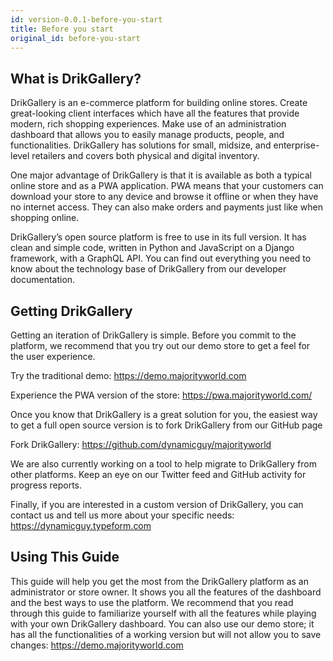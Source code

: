 ```yaml
---
id: version-0.0.1-before-you-start
title: Before you start
original_id: before-you-start
---
```


## What is DrikGallery?

DrikGallery is an e-commerce platform for building online stores. Create great-looking client interfaces which have all the features that provide modern, rich shopping experiences. Make use of an administration dashboard that allows you to easily manage products, people, and functionalities. DrikGallery has solutions for small, midsize, and enterprise-level retailers and covers both physical and digital inventory.

One major advantage of DrikGallery is that it is available as both a typical online store and as a PWA application. PWA means that your customers can download your store to any device and browse it offline or when they have no internet access. They can also make orders and payments just like when shopping online.

DrikGallery’s open source platform is free to use in its full version. It has clean and simple code, written in Python and JavaScript on a Django framework, with a GraphQL API. You can find out everything you need to know about the technology base of DrikGallery from our developer documentation.


## Getting DrikGallery

Getting an iteration of DrikGallery is simple. Before you commit to the platform, we recommend that you try out our demo store to get a feel for the user experience.

Try the traditional demo: https://demo.majorityworld.com

Experience the PWA version of the store: https://pwa.majorityworld.com/

Once you know that DrikGallery is a great solution for you, the easiest way to get a full open source version is to fork DrikGallery from our GitHub page 

Fork DrikGallery: https://github.com/dynamicguy/majorityworld

We are also currently working on a tool to help migrate to DrikGallery from other platforms. Keep an eye on our Twitter feed and GitHub activity for progress reports.

Finally, if you are interested in a custom version of DrikGallery, you can contact us and tell us more about your specific needs: https://dynamicguy.typeform.com


## Using This Guide

This guide will help you get the most from the DrikGallery platform as an administrator or store owner. It shows you all the features of the dashboard and the best ways to use the platform. We recommend that you read through this guide to familiarize yourself with all the features while playing with your own DrikGallery dashboard. You can also use our demo store; it has all the functionalities of a working version but will not allow you to save changes: https://demo.majorityworld.com